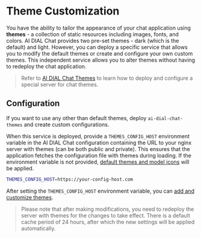# Theme Customization

You have the ability to tailor the appearance of your chat application using **themes** - a collection of static resources including images, fonts, and colors. AI DIAL Chat provides two pre-set themes - dark (which is the default) and light. However, you can deploy a specific service that allows you to modify the default themes or create and configure your own custom themes. This independent service allows you to alter themes without having to redeploy the chat application.

> Refer to [AI DIAL Chat Themes](https://github.com/epam/ai-dial-chat-themes) to learn how to deploy and configure a special server for chat themes.

## Configuration

If you want to use any other than default themes, deploy `ai-dial-chat-themes` and create custom configurations.

When this service is deployed, provide a `THEMES_CONFIG_HOST` environment variable in the AI DIAL Chat configuration containing the URL to your nginx server with themes (can be both public and private). This ensures that the application fetches the configuration file with themes during loading. If the environment variable is not provided, [default themes and model icons](https://github.com/epam/ai-dial-chat-themes/blob/development/static/config.json) will be applied.

```bash
THEMES_CONFIG_HOST=https://your-config-host.com
```

After setting the `THEMES_CONFIG_HOST` environment variable, you can [add and customize themes](https://github.com/epam/ai-dial-chat-themes/blob/development/static/config.json). 

> Please note that after making modifications, you need to redeploy the server with themes for the changes to take effect. There is a default cache period of 24 hours, after which the new settings will be applied automatically.
